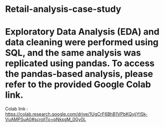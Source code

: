 # Retail-analysis-case-study

# Exploratory Data Analysis (EDA) and data cleaning were performed using SQL, and the same analysis was replicated using pandas. To access the pandas-based analysis, please refer to the provided Google Colab link.

Colab link : https://colab.research.google.com/drive/1UgCrF6BhB1VPbKQyjjYISk-VuAMPSuA0#scrollTo=pNksgM_0Gy0L
